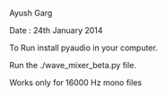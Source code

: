 Ayush Garg

Date : 24th January 2014


To Run install pyaudio in your computer.

Run the ./wave_mixer_beta.py file.

Works only for 16000 Hz mono files
